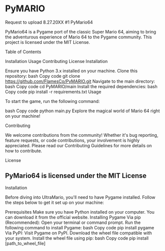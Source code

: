 # PyMARIO
Request to upload 8.27.20XX #1 
PyMario64

PyMario64 is a Pygame port of the classic Super Mario 64, aiming to bring the adventurous experience of Mario 64 to the Pygame community. This project is licensed under the MIT License.

Table of Contents

Installation
Usage
Contributing
License
Installation

Ensure you have Python 3.x installed on your machine.
Clone this repository:
bash
Copy code
git clone https://github.com/FlamesCo/PyMARIO.git
Navigate to the main directory:
bash
Copy code
cd PyMARIO/main
Install the required dependencies:
bash
Copy code
pip install -r requirements.txt
Usage

To start the game, run the following command:

bash
Copy code
python main.py
Explore the magical world of Mario 64 right on your machine!

Contributing

We welcome contributions from the community! Whether it's bug reporting, feature requests, or code contributions, your involvement is highly appreciated. Please read our Contributing Guidelines for more details on how to contribute.

License

PyMario64 is licensed under the MIT License
--

Installation

Before diving into UltraMario, you'll need to have Pygame installed. Follow the steps below to get it set up on your machine:

Prerequisites
Make sure you have Python installed on your computer. You can download it from the official website.
Installing Pygame
Via pip (Recommended):
Open your terminal or command prompt.
Run the following command to install Pygame:
bash
Copy code
pip install pygame
Via PyPI:
Visit Pygame on PyPI.
Download the wheel file compatible with your system.
Install the wheel file using pip:
bash
Copy code
pip install [path_to_wheel_file]
 

